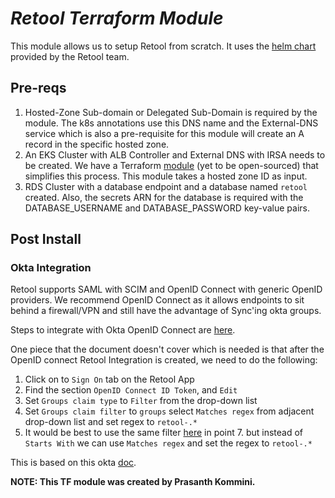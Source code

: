 # _Retool Terraform Module_

This module allows us to setup Retool from scratch. It uses the [helm chart](https://github.com/tryretool/retool-helm) provided by the Retool team.

## Pre-reqs

1. Hosted-Zone Sub-domain or Delegated Sub-Domain is required by the module. The k8s annotations use this DNS name and the External-DNS service which is also a pre-requisite for this module will create an A record in the specific hosted zone.
2. An EKS Cluster with ALB Controller and External DNS with IRSA needs to be created. We have a Terraform [module](https://github.com/Snowflake-Labs/terraform-aws-eks-alb-controller) (yet to be open-sourced) that simplifies this process. This module takes a hosted zone ID as input.
3. RDS Cluster with a database endpoint and a database named `retool` created. Also, the secrets ARN for the database is required with the DATABASE_USERNAME and DATABASE_PASSWORD key-value pairs.

## Post Install

### Okta Integration

Retool supports SAML with SCIM and OpenID Connect with generic OpenID providers. We recommend OpenID Connect as it allows endpoints to sit behind a firewall/VPN and still have the advantage of Sync'ing okta groups.

Steps to integrate with Okta OpenID Connect are [here](https://docs.retool.com/docs/sso-generic-openid-provider#example-walk-though-okta).

One piece that the document doesn't cover which is needed is that after the OpenID connect Retool Integration is created, we need to do the following:

1. Click on to `Sign On` tab on the Retool App
2. Find the section `OpenID Connect ID Token`, and `Edit`
3. Set `Groups claim type` to `Filter` from the drop-down list
4. Set `Groups claim filter` to `groups` select `Matches regex` from adjacent drop-down list and set regex to `retool-.*`
5. It would be best to use the same filter [here](https://docs.retool.com/docs/sso-generic-openid-provider#guide-on-how-to-use-this-with-okta-group-claims) in point 7. but instead of `Starts With` we can use `Matches regex` and set the regex to `retool-.*` 

This is based on this okta [doc](https://support.okta.com/help/s/article/Okta-Groups-or-Attribute-Missing-from-Id-Token?language=en_US).


**NOTE: This TF module was created by Prasanth Kommini.**
